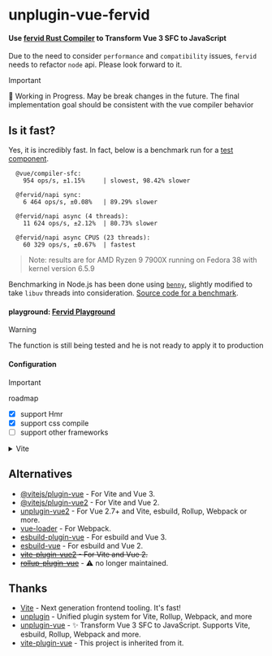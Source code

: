 # unplugin-vue-fervid

#### Use [fervid Rust Compiler](https://github.com/phoenix-ru/fervid) to Transform Vue 3 SFC to JavaScript

Due to the need to consider `performance` and `compatibility` issues, `fervid` needs to refactor `node` api. Please look forward to it.

> [!IMPORTANT]
> 🚧 Working in Progress.
> May be break changes in the future. The final implementation goal should be consistent with the vue compiler behavior

## Is it fast?
Yes, it is incredibly fast. In fact, below is a benchmark run for a [test component](crates/fervid/benches/fixtures/input.vue).

```
  @vue/compiler-sfc:
    954 ops/s, ±1.15%     | slowest, 98.42% slower

  @fervid/napi sync:
    6 464 ops/s, ±0.08%   | 89.29% slower

  @fervid/napi async (4 threads):
    11 624 ops/s, ±2.12%  | 80.73% slower

  @fervid/napi async CPUS (23 threads):
    60 329 ops/s, ±0.67%  | fastest
```

<!-- 
| Action                     | Mean time    |
|----------------------------|--------------|
| Parsing                    | 5.58µs       |
| Code generation: CSR + DEV | 16.26µs      | -->

> Note: results are for AMD Ryzen 9 7900X running on Fedora 38 with kernel version 6.5.9

<!-- Micro-benchmarking has been done using Criterion, code for benchmarks can be found in `benches` directory. -->
Benchmarking in Node.js has been done using [`benny`](https://github.com/caderek/benny), slightly modified to take `libuv` threads into consideration.
[Source code for a benchmark](crates/fervid_napi/benchmark/bench.ts).

#### playground: [Fervid Playground](https://phoenix-ru.github.io/fervid/)

> [!WARNING]
> The function is still being tested and he is not ready to apply it to production


#### Configuration

> [!IMPORTANT]
> roadmap
> - [x] support Hmr
> - [x] support css compile
> - [ ] support other frameworks

<details>
<summary>Vite</summary><br>

```ts
// vite.config.ts
import Vue from 'unplugin-vue-fervid/vite'

export default defineConfig({
  plugins: [
    Vue({
      /* options */
    }),
  ],
})
```

<br></details>

## Alternatives

- [@vitejs/plugin-vue](https://github.com/vitejs/vite-plugin-vue/tree/main/packages/plugin-vue) - For Vite and Vue 3.
- [@vitejs/plugin-vue2](https://github.com/vitejs/vite-plugin-vue2) - For Vite and Vue 2.
- [unplugin-vue2](https://github.com/unplugin/unplugin-vue2) - For Vue 2.7+ and Vite, esbuild, Rollup, Webpack or more.
- [vue-loader](https://github.com/vuejs/vue-loader) - For Webpack.
- [esbuild-plugin-vue](https://github.com/egoist/esbuild-plugin-vue) - For esbuild and Vue 3.
- [esbuild-vue](https://github.com/apeschar/esbuild-vue) - For esbuild and Vue 2.
- ~~[vite-plugin-vue2](https://github.com/underfin/vite-plugin-vue2) - For Vite and Vue 2.~~
- ~~[rollup-plugin-vue](https://github.com/vuejs/rollup-plugin-vue)~~ - ⚠️ no longer maintained.

## Thanks

- [Vite](https://github.com/vitejs/vite) - Next generation frontend tooling. It's fast!
- [unplugin](https://github.com/unjs/unplugin) - Unified plugin system for Vite, Rollup, Webpack, and more
- [unplugin-vue](https://github.com/unplugin/unplugin-vue) - ✨ Transform Vue 3 SFC to JavaScript. Supports Vite, esbuild, Rollup, Webpack and more.
- [vite-plugin-vue](https://github.com/vitejs/vite-plugin-vue) - This project is inherited from it.
